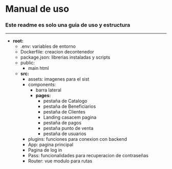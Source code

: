# Manual de uso
### Este readme es solo una guia de uso y estructura

---

- **root:**
    - .env: variables de entorno
    - Dockerfile: creacion decontenedor
    - package.json: librerias instaladas y scripts
    - public:
        - main html
    - **src:** 
        - assets: imagenes para el sist
        - components: 
            - barra lateral
            - **pages:** 
                - pestaña de Catalogo
                - pestaña de Beneficiarios
                - pestaña de Clientes
                - Landing casacem pagina
                - pestaña de pagos
                - pestaña punto de venta
                - pestaña de usuarios
        - plugins: funciones para conexion con backend
        - App: pagina principal 
        - Pagina de log in
        - Pass: funcionalidades para recuperacion de contraseñas
        - Router: vue modulo para rutas
    